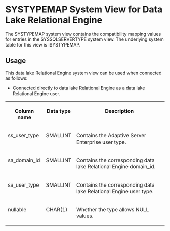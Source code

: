 <!-- loio3beae1036c5f1014bf17fc2cb4c22fed -->

# SYSTYPEMAP System View for Data Lake Relational Engine

The SYSTYPEMAP system view contains the compatibility mapping values for entries in the SYSSQLSERVERTYPE system view. The underlying system table for this view is ISYSTYPEMAP.



<a name="loio3beae1036c5f1014bf17fc2cb4c22fed__section_v1w_qbq_b4b"/>

## Usage

This data lake Relational Engine system view can be used when connected as follows:

-   Connected directly to data lake Relational Engine as a data lake Relational Engine user.




<table>
<tr>
<th valign="top">

Column name

</th>
<th valign="top">

Data type

</th>
<th valign="top">

Description

</th>
</tr>
<tr>
<td valign="top">

ss\_user\_type

</td>
<td valign="top">

SMALLINT

</td>
<td valign="top">

Contains the Adaptive Server Enterprise user type.

</td>
</tr>
<tr>
<td valign="top">

sa\_domain\_id

</td>
<td valign="top">

SMALLINT

</td>
<td valign="top">

Contains the corresponding data lake Relational Engine domain\_id.

</td>
</tr>
<tr>
<td valign="top">

sa\_user\_type

</td>
<td valign="top">

SMALLINT

</td>
<td valign="top">

Contains the corresponding data lake Relational Engine user type.

</td>
</tr>
<tr>
<td valign="top">

nullable

</td>
<td valign="top">

CHAR\(1\)

</td>
<td valign="top">

Whether the type allows NULL values.

</td>
</tr>
</table>

